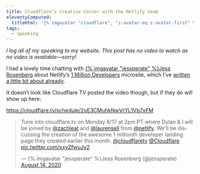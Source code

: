 ```yaml
---
title: Cloudflare’s Creative Corner with the Netlify team
eleventyComputed:
  titleHtml: '{% imgavatar "cloudflare", "z-avatar-eq z-avatar-first" %}Cloudflare’s Creative Corner with the {% imgavatar "netlify", "z-avatar-eq" %}Netlify team'
tags:
  - speaking
---
```

_I log all of my speaking to my website. This post has no video to watch as no video is available—sorry!_

I had a lovely time chatting with [{% imgavatar "jessperate" %}Jess Rosenberg](https://twitter.com/jessperate) about Netlify’s [1 Million Developers](https://million-devs.netlify.com/) microsite, which I’ve [written a little bit about already](/web/1mdevs/).

It doesn’t look like Cloudflare TV posted the video though, but if they do will show up here:

https://cloudflare.tv/schedule/2oE3CMuhkNwVrYL1Vb7xFM

<blockquote class="twitter-tweet"><p lang="en" dir="ltr">Tune into cloudflare.tv on Monday 8/17 at 2pm PT where Dylan &amp; I will be joined by <a href="https://twitter.com/zachleat?ref_src=twsrc%5Etfw">@zachleat</a> and <a href="https://twitter.com/laurensell?ref_src=twsrc%5Etfw">@laurensell</a> from <a href="https://twitter.com/Netlify?ref_src=twsrc%5Etfw">@netlify</a>. We&#39;ll be discussing the creation of the awesome 1 millionth developer landing page they created earlier this month. <a href="https://twitter.com/CloudflareTV?ref_src=twsrc%5Etfw">@cloudflaretv</a> <a href="https://twitter.com/Cloudflare?ref_src=twsrc%5Etfw">@Cloudflare</a> <a href="https://t.co/xxyZfwuJv2">pic.twitter.com/xxyZfwuJv2</a></p>&mdash; {% imgavatar "jessperate" %}Jess Rosenberg (@jessperate) <a href="https://twitter.com/jessperate/status/1294363247689314305?ref_src=twsrc%5Etfw">August 14, 2020</a></blockquote>

